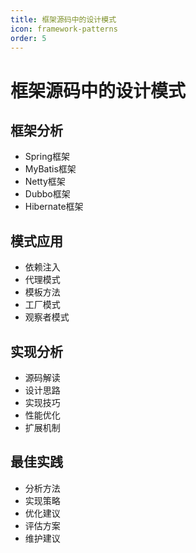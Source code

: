 ```yaml
---
title: 框架源码中的设计模式
icon: framework-patterns
order: 5
---
```


# 框架源码中的设计模式

## 框架分析
- Spring框架
- MyBatis框架
- Netty框架
- Dubbo框架
- Hibernate框架

## 模式应用
- 依赖注入
- 代理模式
- 模板方法
- 工厂模式
- 观察者模式

## 实现分析
- 源码解读
- 设计思路
- 实现技巧
- 性能优化
- 扩展机制

## 最佳实践
- 分析方法
- 实现策略
- 优化建议
- 评估方案
- 维护建议
